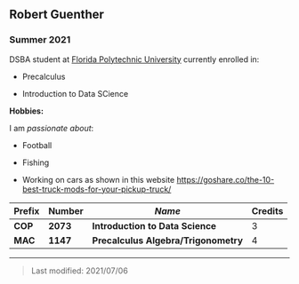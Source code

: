 ## Robert Guenther

### Summer 2021 

DSBA student at [Florida Polytechnic University](https://www.floridapoly.edu) currently enrolled in: 

- Precalculus

- Introduction to Data SCience



**Hobbies:**

I am _passionate about_: 

- Football

- Fishing

- Working on cars as shown in this website <https://goshare.co/the-10-best-truck-mods-for-your-pickup-truck/>


|**Prefix**|**Number**|*Name*|Credits|
|----------|----------|------|-------|
|**COP**|**2073**|**Introduction to Data Science**|3|
|**MAC**|**1147**|**Precalculus Algebra/Trigonometry**|4|

***

> Last modified: 2021/07/06
